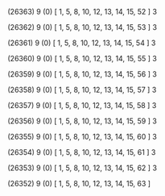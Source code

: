 (26363) 9 (0) [ 1, 5, 8, 10, 12, 13, 14, 15, 52 ] 3 


(26362) 9 (0) [ 1, 5, 8, 10, 12, 13, 14, 15, 53 ] 3 


(26361) 9 (0) [ 1, 5, 8, 10, 12, 13, 14, 15, 54 ] 3 


(26360) 9 (0) [ 1, 5, 8, 10, 12, 13, 14, 15, 55 ] 3 


(26359) 9 (0) [ 1, 5, 8, 10, 12, 13, 14, 15, 56 ] 3 


(26358) 9 (0) [ 1, 5, 8, 10, 12, 13, 14, 15, 57 ] 3 


(26357) 9 (0) [ 1, 5, 8, 10, 12, 13, 14, 15, 58 ] 3 


(26356) 9 (0) [ 1, 5, 8, 10, 12, 13, 14, 15, 59 ] 3 


(26355) 9 (0) [ 1, 5, 8, 10, 12, 13, 14, 15, 60 ] 3 


(26354) 9 (0) [ 1, 5, 8, 10, 12, 13, 14, 15, 61 ] 3 


(26353) 9 (0) [ 1, 5, 8, 10, 12, 13, 14, 15, 62 ] 3 


(26352) 9 (0) [ 1, 5, 8, 10, 12, 13, 14, 15, 63 ]  

